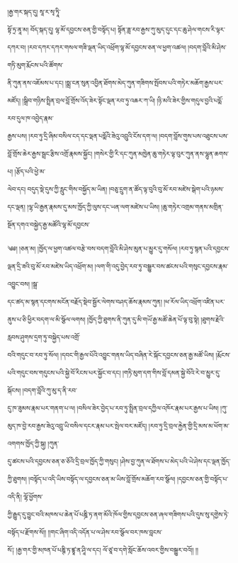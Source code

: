 ﻿  
།རྒྱ་གར་སྐད་དུ། སཱ་ར་སྭ་ཏཱི་  
སྟོ་ཏྲ་ནཱ་མ། བོད་སྐད་དུ། ལྷ་མོ་དབྱངས་ཅན་གྱི་བསྟོད་པ། སྟོན་ཟླ་རབ་རྒྱས་ཀུ་མུད་དུང་དང་ཆུ་ཤེལ་གངས་རི་ལྟར་དཀར་བ། །རབ་དཀར་དཀར་གསལ་གཟི་ལྡན་ཡིད་འཕྲོག་ལྷ་མོ་དབྱངས་ཅན་ལ་ཕྱག་འཚལ། །བདག་བློའི་མི་ཤེས་གཏི་མུག་རྨོངས་པའི་ཚོགས་  
ནི་ཀུན་ནས་འཇོམས་པ་དང། །སྨྲ་ངན་སུན་འབྱིན་ཐོགས་མེད་ཀུན་གཟིགས་སྤོབས་པའི་གཏེར་མཆོག་རྒྱས་པར་མཛོད། །སྒྲིབ་གཉིས་སྤྲིན་བྲལ་བློ་གྲོས་འོད་ཟེར་སྟོང་ལྡན་རབ་ཏུ་འཆར་ཀ་ཡི། །ཉི་མའི་ཟེར་གྱིས་གདུལ་བྱའི་པདྨོ་རབ་དུལ་ཁ་འབྱེད་རྣམ་  
རྒྱས་པས། །རབ་ཏུ་དྲི་ཞིམ་བསིལ་ངད་དང་ལྡན་པདྨོའི་ཟེའུ་འབྲུའི་ངོས་དག་ལ། །བདག་བློས་གུས་པས་འཐུངས་པས་བློ་གྲོས་ཆེར་རྒྱས་སྦྲང་རྩིས་འགྲོ་རྣམས་སྐྱོང། །གསེར་གྱི་རི་དང་ཀུན་མཁྱེན་ཆུ་གཏེར་ལྟ་བུར་ཀུན་ནས་ལྷུན་ཆགས་པ། །རྩོད་པའི་ཕྱེ་མ་  
ལེབ་དང། བདུད་སྡེ་དུས་ཀྱི་རླུང་གིས་བསྐྱོད་མ་ཡིན། །བཅུ་དྲུག་ན་ཚོད་ལྟ་བུའི་བུ་མོ་རབ་མཛེས་སྒེག་པའི་ཉམས་དང་ལྡན། །ལྷ་ཡི་རྒྱན་རྣམས་དུ་མས་ཁྱོད་ཀྱི་ལུས་དང་ཡན་ལག་མཛེས་པ་ཡིས། །ཆུ་གཏེར་འགྲམ་གནས་མགྲིན་སྔོན་དགའ་བསྐྱེད་རྒྱ་མཚོའི་ལྷ་མོ་དབྱངས་  
  
༄༅། །ཅན་མ། །ཁྱོད་ལ་ཕྱག་འཚལ་བརྩེ་བས་བདག་བློའི་མི་ཤེས་མུན་པ་མྱུར་དུ་གསོལ། །རབ་ཏུ་སྙན་པའི་དབྱངས་ལྡན་དྲི་ཟའི་བུ་མོ་རབ་མཛེས་ཡིད་འཕྲོག་མ། །ལག་གི་འདུ་བྱེད་རབ་ཏུ་བསྒྱུར་བས་ཚངས་པའི་གསུང་དབྱངས་རྣམ་འབྱུང་བས། །སྒྲ་  
དང་ཚད་མ་སྙན་དངགས་མངོན་བརྗོད་སྡེབ་སྦྱོར་ལེགས་བཤད་ཆོས་རྣམས་ཀུན། །ཕ་རོལ་ཡིད་འཕྲོག་འཛིན་པར་ནུས་པ་ཅི་ཕྱིར་བདག་ལ་མི་སྩོལ་ལགས། །ཁྱོད་ཀྱི་ཐུགས་ནི་ཀུན་དུ་མི་གཡོ་རྒྱ་མཚོ་ཆེན་པོ་ལྟ་བུ་སྟེ། །ཐུགས་རྗེའི་རླབས་ཤུགས་དྲག་ཏུ་བསྐྱེད་པས་འགྲོ་  
བའི་གདུང་བ་རབ་ཏུ་སོལ། །དབང་གི་རྒྱལ་པོའི་འབྱུང་གནས་ཡིད་བཞིན་རེ་སྐོང་དབྱངས་ཅན་རྒྱ་མཚོ་ཡིས། །རྨོངས་པའི་གདུང་བས་གདུངས་པའི་སྐྱེ་བོ་རིངས་པར་སྐྱོང་བ་དང། །གཏི་མུག་དག་གིས་བློ་དམན་སྐྱེ་བོའི་རེ་བ་མྱུར་དུ་སྐོངས། །བདག་བློའི་ཀུ་མུ་ད་ནི་རབ་  
དུ་ཁ་ཟུམས་རྣམ་པར་གནག་པ་ལ། །བསིལ་ཟེར་བྱེད་པ་རབ་ཏུ་སྤྲིན་བྲལ་དཀྱིལ་འཁོར་རྣམ་པར་རྒྱས་པ་ཡིས། །ཀུ་མུད་ཁ་བྱེ་རབ་རྒྱས་ཟེའུ་འབྲུ་ཡི་བསིལ་དངར་རྣམ་པར་སྤེལ་བར་མཛོད། །རབ་ཏུ་དྲི་བྲལ་རྐྱེན་གྱི་དྲི་མས་མ་ཕོག་མ་འགགས་ཁྱོད་ཀྱི་སྐུ། །ཀུན་  
དུ་ཚངས་པའི་དབྱངས་ཅན་ཅ་ཅོའི་དྲི་བྲལ་ཁྱོད་ཀྱི་གསུང། །ཤེས་བྱ་ཀུན་ལ་ཐོགས་པ་མེད་པའི་ཡེ་ཤེས་དང་ལྡན་ཁྱོད་ཀྱི་ཐུགས། །བསྟོད་པ་འདི་ཡིས་བསྟོད་ལ་དབྱངས་ཅན་མ་ཡིས་བློ་གྲོས་མཆོག་རབ་སྩོལ། །དབྱངས་ཅན་གྱི་བསྟོད་པ་འདི་ནི། ལྷོ་ཕྱོགས་  
ཀྱི་རྒྱུད་དུ་བྱུང་བའི་མཁས་པ་ཆེན་པོ་པཎྜི་ཏ་ནག་མོའི་ཁོལ་གྱིས་དབྱངས་ཅན་ཞལ་གཟིགས་པའི་དུས་སུ་དགྱེས་ཏེ་བསྟོད་པ་རྫོགས་སོ།། །།གང་ཞིག་འདི་འདོན་པ་ལ་ཤེས་རབ་སྩོལ་བར་ཁས་བླངས་  
སོ༑ །རྒྱ་གར་གྱི་མཁན་པོ་པཎྚི་ཏ་ཛྙཱ་ན་ཤཱི་ལ་དང། ལོ་ཙཱ་བ་དགེ་སློང་ཆོས་འབར་གྱིས་བསྒྱུར་བའོ།། །།  
  
  
